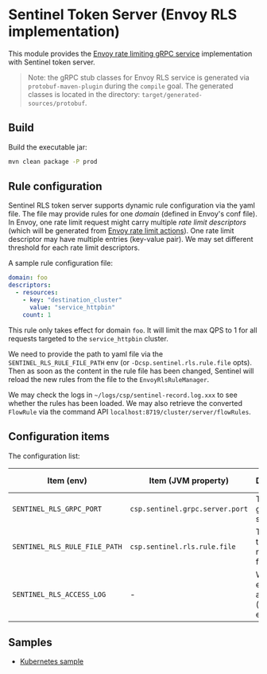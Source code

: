 # Sentinel Token Server (Envoy RLS implementation)

This module provides the [Envoy rate limiting gRPC service](https://www.envoyproxy.io/docs/envoy/latest/intro/arch_overview/other_features/global_rate_limiting#arch-overview-rate-limit) implementation
with Sentinel token server.

> Note: the gRPC stub classes for Envoy RLS service is generated via `protobuf-maven-plugin` during the `compile` goal.
> The generated classes is located in the directory: `target/generated-sources/protobuf`.

## Build

Build the executable jar:

```bash
mvn clean package -P prod
```

## Rule configuration

Sentinel RLS token server supports dynamic rule configuration via the yaml file.
The file may provide rules for one *domain* (defined in Envoy's conf file).
In Envoy, one rate limit request might carry multiple *rate limit descriptors*
(which will be generated from [Envoy rate limit actions](https://www.envoyproxy.io/docs/envoy/v1.12.1/api-v2/api/v2/route/route.proto#envoy-api-msg-route-ratelimit)).
One rate limit descriptor may have multiple entries (key-value pair).
We may set different threshold for each rate limit descriptors.

A sample rule configuration file:

```yaml
domain: foo
descriptors:
  - resources:
    - key: "destination_cluster"
      value: "service_httpbin"
    count: 1
```

This rule only takes effect for domain `foo`. It will limit the max QPS to 1 for
all requests targeted to the `service_httpbin` cluster.

We need to provide the path to yaml file via the `SENTINEL_RLS_RULE_FILE_PATH` env
(or `-Dcsp.sentinel.rls.rule.file` opts). Then as soon as the content in the rule file has been changed,
Sentinel will reload the new rules from the file to the `EnvoyRlsRuleManager`.

We may check the logs in `~/logs/csp/sentinel-record.log.xxx` to see whether the rules has been loaded.
We may also retrieve the converted `FlowRule` via the command API `localhost:8719/cluster/server/flowRules`.

## Configuration items

The configuration list:

| Item (env) | Item (JVM property) | Description | Default Value | Required |
|--------|--------|--------|--------|--------|
| `SENTINEL_RLS_GRPC_PORT` | `csp.sentinel.grpc.server.port` | The RLS gRPC server port | **10240** | false |
| `SENTINEL_RLS_RULE_FILE_PATH` | `csp.sentinel.rls.rule.file` | The path of the RLS rule yaml file | - | **true** |
| `SENTINEL_RLS_ACCESS_LOG` | - | Whether to enable the access log (`on` for enable) | off | false |

## Samples

- [Kubernetes sample](sample/k8s)

